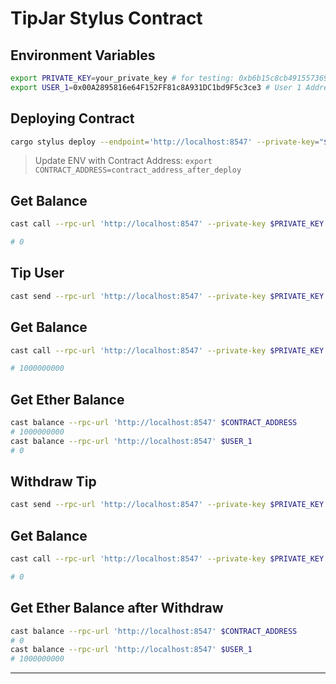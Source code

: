 # TipJar Stylus Contract

## Environment Variables

```bash
export PRIVATE_KEY=your_private_key # for testing: 0xb6b15c8cb491557369f3c7d2c287b053eb229daa9c22138887752191c9520659
export USER_1=0x00A2895816e64F152FF81c8A931DC1bd9F5c3ce3 # User 1 Address
```

## Deploying Contract

```bash
cargo stylus deploy --endpoint='http://localhost:8547' --private-key="$PRIVATE_KEY" --no-verify
```

> Update ENV with Contract Address: `export CONTRACT_ADDRESS=contract_address_after_deploy`

## Get Balance

```bash
cast call --rpc-url 'http://localhost:8547' --private-key $PRIVATE_KEY $CONTRACT_ADDRESS "getBalance(address)(uint256)" $USER_1

# 0
```

## Tip User

```bash
cast send --rpc-url 'http://localhost:8547' --private-key $PRIVATE_KEY $CONTRACT_ADDRESS "tip(address,uint256)(uint256)" $USER_1 1000000000 --value 1000000000
```

## Get Balance

```bash
cast call --rpc-url 'http://localhost:8547' --private-key $PRIVATE_KEY $CONTRACT_ADDRESS "getBalance(address)(uint256)" $USER_1

# 1000000000
```

## Get Ether Balance

```bash
cast balance --rpc-url 'http://localhost:8547' $CONTRACT_ADDRESS
# 1000000000
cast balance --rpc-url 'http://localhost:8547' $USER_1
# 0
```

## Withdraw Tip

```bash
cast send --rpc-url 'http://localhost:8547' --private-key $PRIVATE_KEY $CONTRACT_ADDRESS "withdraw(address)(uint256)" $USER_1
```

## Get Balance

```bash
cast call --rpc-url 'http://localhost:8547' --private-key $PRIVATE_KEY $CONTRACT_ADDRESS "getBalance(address)(uint256)" $USER_1

# 0
```

## Get Ether Balance after Withdraw

```bash
cast balance --rpc-url 'http://localhost:8547' $CONTRACT_ADDRESS
# 0
cast balance --rpc-url 'http://localhost:8547' $USER_1
# 1000000000
```

---
